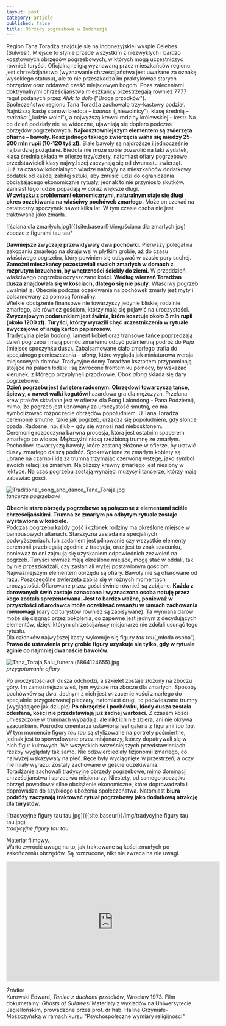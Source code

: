 ```yaml
---
layout: post
category: article
published: false
title: Obrzędy pogrzebowe w Indonezji
---
```


Region Tana Toradża znajduje się na indonezyjskiej wyspie Celebes (Sulwesi). Miejsce to słynie przede wszystkim z niezwykłych i bardzo kosztownych obrzędów pogrzebowych, w których mogą uczestniczyć również turyści. Oficjalną religią wyznawaną przez mieszkańców regionu jest chrześcijaństwo (wyznawanie chrześcijaństwa jest uważane za oznakę wysokiego statusu), ale to nie przeszkadza im praktykować starych obrzędów oraz oddawać cześć miejscowym bogom. Poza zaleceniami doktrynalnymi chrześcijaństwa mieszkańcy przestrzegają również 7777 reguł podanych przez _Aluk to dolo_ ("Droga przodków").        
Społeczeństwo regionu Tana Toradża zachowało trzy-kastowy podział. Najniższą kastę stanowi biedota – _kaunan_ („niewolnicy”), klasę średnią – _makaka_ („ludzie wolni”), a najwyższą krewni rodziny królewskiej – _kesu_. Na co dzień podziały nie są widoczne, ujawniają się dopiero podczas obrzędów pogrzebowych.
**Najkosztowniejszym elementem są zwierzęta ofiarne – bawoły. Kosz jednego takiego zwierzęcia waha się miedzy 25-300 mln rupii (10-120 tyś zł).** Białe bawoły są najdroższe i jednocześnie najbardziej pożądane. Biedota nie może sobie pozwolić na taki wydatek, klasa średnia składa w ofierze trzy/cztery, natomiast ofiary pogrzebowe przedstawicieli klasy najwyższej zaczynają się od dwunastu zwierząt.           
Już za czasów kolonialnych władze nałożyły na mieszkańców dodatkowy podatek od każdej zabitej sztuki, aby zmusić ludzi do ograniczenia obciążającego ekonomicznie rytuały, jednak to nie przyniosło skutków.  Zamiast tego ludzie popadają w coraz większe długi.               
**W związku z problemami ekonomicznymi, naturalnym staje się długi okres oczekiwania na właściwy pochówek zmarłego.** Może on czekać na ostateczny spoczynek nawet kilka lat. W tym czasie osoba nie jest traktowana jako zmarła.     

![ściana dla zmarłych.jpg]({{site.baseurl}}/img/ściana dla zmarłych.jpg)      
zbocze z figurami tau tau*      

**Dawniejsze zwyczaje przewidywały dwa pochówki.** Pierwszy polegał na zakopaniu zmarłego na skraju wsi w płytkim grobie, aż do czasu właściwego pogrzebu, który powinien się odbywać w czasie pory suchej. **Zamożni mieszkańcy pozostawiali swoich zmarłych w domach z rozprutym brzuchem, by wnętrzności ściekły do ziemi.** W przeddzień właściwego pogrzebu oczyszczano kości. **Według wierzeń Toradżan dusza znajdowała się w kościach, dlatego się nie psuły.**  Właściwy pogrzeb uwalniał ją. Obecnie podczas oczekiwania na pochówek zmarły jest myty i balsamowany za pomocą formaliny.         
Wielkie obciążenie finansowe nie towarzyszy jedynie bliskiej rodzinie zmarłego, ale również gościom, którzy mają się pojawić na uroczystości. **Zwyczajowym podarunkiem jest świnia, która kosztuje około 3 mln rupii (około 1200 zł). Turyści, którzy wyrazili chęć uczestniczenia w rytuale zwyczajowo ofiarują karton papierosów.**                
Tradycyjna pieśń _badong_, lament kobiet oraz transowe tańce poprzedzają dzień pogrzebu i mają pomóc zmarłemu odbyć pośmiertną podróż do _Puja_ (miejsce spoczynku dusz). Zabalsamowane ciało zmarłego trafia do specjalnego pomieszczenia – _along_, które wygląda jak miniaturowa wersja miejscowych domów. Tradycyjne domy Toradżan kształtem przypominają stojące na palach łodzie i są zwrócone frontem ku północy, by wskazać kierunek, z którego przypłynęli przodkowie. Obok _along_ składa się dary pogrzebowe.         
**Dzień pogrzebu jest świętem radosnym. Obrzędowi towarzyszą tańce, śpiewy, a nawet walki kogutów**(hazardowa gra dla mężczyzn. Przelana krew ptaków składana jest w ofierze dla Pong Lalondong - Pana Podziemi), mimo, że pogrzeb jest uznawany za uroczystość smutną, co ma symbolizować rozpoczęcie obrzędów popołudniem. U Tana Toradża ceremonie smutne, takie jak pogrzeb, urządza się popołudniem, gdy słońce opada. Radosne, np. ślub – gdy się wznosi nad nieboskłonem.          
Ceremonię rozpoczyna barwna procesja, która jest ostatnim spacerem zmarłego po wiosce. Mężczyźni niosą rzeźbioną trumnę ze zmarłym. Pochodowi towarzyszą bawoły, które zostaną złożone w ofierze, by ułatwić duszy zmarłego dalszą podróż. Spokrewnione ze zmarłym kobiety są ubrane na czarno i idą za trumną trzymając czerwoną wstęgę, jako symbol swoich relacji ze zmarłym. Najbliższy krewny zmarłego jest niesiony w lektyce. Na czas pogrzebu zostają wynajęci muzycy i tancerze, którzy mają zabawiać gości.   

![Traditional_song_and_dance_Tana_Toraja.jpg]({{site.baseurl}}/img/Traditional_song_and_dance_Tana_Toraja.jpg)      
*tancerze pogrzebowi*       

**Obecnie stare obrzędy pogrzebowe są połączone z elementami ściśle chrześcijańskimi. Trumna ze zmarłym po odbytym rytuale zostaje wystawiona w kościele.**        
Podczas pogrzebu każdy gość i członek rodziny ma określone miejsce w bambusowych altanach. Starszyzna zasiada na specjalnych podwyższeniach. Ich zadaniem jest pilnowanie czy wszystkie elementy ceremonii przebiegają zgodnie z tradycja, oraz jest to znak szacunku, ponieważ to oni zajmują się uzyskaniem odpowiednich zezwoleń na pogrzeb. Turyści również mają określone miejsce, mogą stać w oddali, tak by nie przeszkadzali, czy zasłaniali wyżej postawionym gościom.         
Najważniejszym elementem obrzędu są ofiary. Bawoły nie są ofiarowane od razu. Poszczególne zwierzęta zabija się w różnych momentach uroczystości. Ofiarowane przez gości świnie również są zabijane. **Każda z darowanych świń zostaje oznaczona i wyznaczona osoba notuję przez kogo została sprezentowana. Jest to bardzo ważne, ponieważ w przyszłości ofiarodawca może oczekiwać rewanżu w ramach zachowania równowagi** (dary od turystów również są zapisywane). Ta wymiana darów może się ciągnąć przez pokolenia, co zapewne jest jednym z decydujących elementów, dzięki którym chrześcijańscy misjonarze nie zdołali usunąć tego rytuału.           
Dla członków najwyższej kasty wykonuje się figury _tau tau_(„młoda osoba”). **Prawo do ustawienia przy grobie figury uzyskuje się tylko, gdy w rytuale zginie co najmniej dwanaście bawołów.**          

![Tana_Toraja,_Salu_funeral_(6864124655).jpg]({{site.baseurl}}/img/Tana_Toraja,_Salu_funeral_(6864124655).jpg)       
*przygotowanie ofiary*      

Po uroczystościach dusza odchodzi, a szkielet zostaje złożony na zboczu góry. Im zamożniejsza wieś, tym wyższe ma zbocze dla zmarłych. Sposoby pochówków są dwa. Jednym z nich jest wrzucenie kości zmarłego do specjalnie przygotowanej pieczary, natomiast drugi, to podwieszane trumny (wyglądające jak dziuple).**Po obrzędzie i pochówku, kiedy dusza została odesłana, kości nie przedstawiają już żadnej wartości.** Z czasem kości umieszczone w trumnach wypadają, ale nikt ich nie zbiera, ani nie okrywa szacunkiem. 
Pośrodku cmentarza ustawiona jest galeria z figurami _tau tau_. W tym momencie figury _tau tau_ są stylizowane na portrety pośmiertne, jednak jest to spowodowane przez misjonarzy, którzy dopatrywali się w nich figur kultowych. We wszystkich wcześniejszych przedstawieniach rzeźby wyglądały tak samo. Nie odzwierciedlały fizjonomii zmarłego, co najwyżej wskazywały na płeć. Ręce były wyciągnięte w przestrzeń, a oczy nie miały wyrazu. Zostały zachowane w geście oczekiwania.        
Toradżanie zachowali tradycyjne obrzędy pogrzebowe, mimo dominacji chrześcijaństwa i sprzeciwu misjonarzy. Niestety, od samego początku obrzęd powodował silne obciążenie ekonomiczne, które doprowadzało i doprowadza do szybkiego ubożenia społeczeństwa. Natomiast **biura podróży zaczynają traktować rytuał pogrzebowy jako dodatkową atrakcję dla turystów.** 

![tradycyjne figury tau tau.jpg]({{site.baseurl}}/img/tradycyjne figury tau tau.jpg)       
*tradycyjne figury tau tau*      

Materiał filmowy.      
Warto zwrócić uwagę na to, jak traktowane są kości zmarłych po zakończeniu obrzędów. Są rozrzucone, nikt nie zwraca na nie uwagi. 

<iframe width="560" height="315" src="https://www.youtube.com/embed/xfOgqFlOyZw" frameborder="0" allowfullscreen></iframe>

Źródło:      
Kurowski Edward, _Taniec z duchami przodków_, Wrocław 1973.
Film dokumetalny: _Ghosts of Sulawesi_
Materiały z wykładów na Uniwersytecie Jagiellońskim, prowadzone przez 
prof. dr hab. Halinę Grzymałe-Moszczyńską w ramach kursu "Psychospołeczne wymiary religijności"


